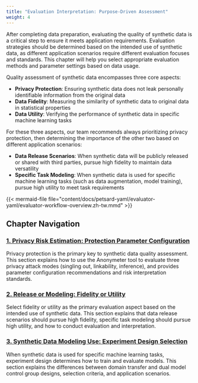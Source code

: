 ```yaml
---
title: "Evaluation Interpretation: Purpose-Driven Assessment"
weight: 4
---
```


After completing data preparation, evaluating the quality of synthetic data is a critical step to ensure it meets application requirements. Evaluation strategies should be determined based on the intended use of synthetic data, as different application scenarios require different evaluation focuses and standards. This chapter will help you select appropriate evaluation methods and parameter settings based on data usage.

Quality assessment of synthetic data encompasses three core aspects:

- **Privacy Protection**: Ensuring synthetic data does not leak personally identifiable information from the original data
- **Data Fidelity**: Measuring the similarity of synthetic data to original data in statistical properties
- **Data Utility**: Verifying the performance of synthetic data in specific machine learning tasks

For these three aspects, our team recommends always prioritizing privacy protection, then determining the importance of the other two based on different application scenarios:

- **Data Release Scenarios**: When synthetic data will be publicly released or shared with third parties, pursue high fidelity to maintain data versatility
- **Specific Task Modeling**: When synthetic data is used for specific machine learning tasks (such as data augmentation, model training), pursue high utility to meet task requirements

{{< mermaid-file file="content/docs/petsard-yaml/evaluator-yaml/evaluator-workflow-overview.zh-tw.mmd" >}}

## Chapter Navigation

### [1. Privacy Risk Estimation: Protection Parameter Configuration](privacy-risk-estimation)

Privacy protection is the primary key to synthetic data quality assessment. This section explains how to use the Anonymeter tool to evaluate three privacy attack modes (singling out, linkability, inference), and provides parameter configuration recommendations and risk interpretation standards.

### [2. Release or Modeling: Fidelity or Utility](fidelity-or-utility)

Select fidelity or utility as the primary evaluation aspect based on the intended use of synthetic data. This section explains that data release scenarios should pursue high fidelity, specific task modeling should pursue high utility, and how to conduct evaluation and interpretation.

### [3. Synthetic Data Modeling Use: Experiment Design Selection](experiment-design-selection)

When synthetic data is used for specific machine learning tasks, experiment design determines how to train and evaluate models. This section explains the differences between domain transfer and dual model control group designs, selection criteria, and application scenarios.
